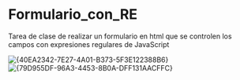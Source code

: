 # Formulario_con_RE
Tarea de clase de realizar un formulario en html que se controlen los campos con expresiones regulares de JavaScript

![{40EA2342-7E27-4A01-B373-5F3E122388B6}](https://github.com/user-attachments/assets/ad4c0cda-2f6e-410b-a321-77b43e875e75)
![{79D955DF-96A3-4453-8B0A-DFF131AACFFC}](https://github.com/user-attachments/assets/f668098c-96fa-493d-8e38-203732c9d70f)
